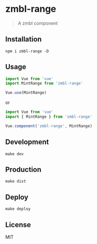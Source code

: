 # zmbl-range
> A zmbl component

## Installation
```shell
npm i zmbl-range -D
```

## Usage
```javascript
import Vue from 'vue'
import MintRange from 'zmbl-range'

Vue.use(MintRange)
```

or

```javascript
import Vue from 'vue'
import { MintRange } from 'zmbl-range'

Vue.component('zmbl-range', MintRange)
```

## Development

```shell
make dev
```

## Production
```
make dist
```

## Deploy
```shell
make deploy
```

## License
MIT
